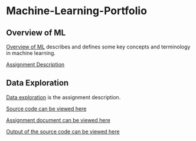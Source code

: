 # Machine-Learning-Portfolio

## Overview of ML

[Overview of ML](https://github.com/d-park7/Machine-Learning-Portfolio/blob/main/Overview_of_ML.pdf) describes and defines some key concepts and terminology in machine learning.

[Assignment Description](https://github.com/d-park7/Machine-Learning-Portfolio/blob/main/Portfolio_Component_0%20_Set_Up(1).pdf)


## Data Exploration

[Data exploration](https://github.com/d-park7/Machine-Learning-Portfolio/blob/main/Portfolio%20Component%201%20-%20Data%20Exploration.pdf) is the assignment description.

[Source code can be viewed here](https://github.com/d-park7/Machine-Learning-Portfolio/blob/main/Source.cpp)

[Assignment document can be viewed here](https://github.com/d-park7/Machine-Learning-Portfolio/blob/main/data_eploration.txt)

[Output of the source code can be viewed here](https://github.com/d-park7/Machine-Learning-Portfolio/blob/main/data_eploration.txt)
